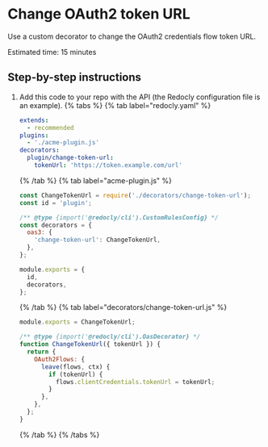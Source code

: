 # Change OAuth2 token URL

Use a custom decorator to change the OAuth2 credentials flow token URL.

Estimated time: 15 minutes

## Step-by-step instructions

1. Add this code to your repo with the API (the Redocly configuration file is an example).
   {% tabs %}
   {% tab label="redocly.yaml" %}

   ```yaml
   extends:
     - recommended
   plugins:
     - './acme-plugin.js'
   decorators:
     plugin/change-token-url:
       tokenUrl: 'https://token.example.com/url'
   ```

   {% /tab  %}
   {% tab label="acme-plugin.js" %}

   ```js
   const ChangeTokenUrl = require('./decorators/change-token-url');
   const id = 'plugin';

   /** @type {import('@redocly/cli').CustomRulesConfig} */
   const decorators = {
     oas3: {
       'change-token-url': ChangeTokenUrl,
     },
   };

   module.exports = {
     id,
     decorators,
   };
   ```

   {% /tab  %}
   {% tab label="decorators/change-token-url.js" %}

   ```js
   module.exports = ChangeTokenUrl;

   /** @type {import('@redocly/cli').OasDecorator} */
   function ChangeTokenUrl({ tokenUrl }) {
     return {
       OAuth2Flows: {
         leave(flows, ctx) {
           if (tokenUrl) {
             flows.clientCredentials.tokenUrl = tokenUrl;
           }
         },
       },
     };
   }
   ```

   {% /tab  %}
   {% /tabs  %}
